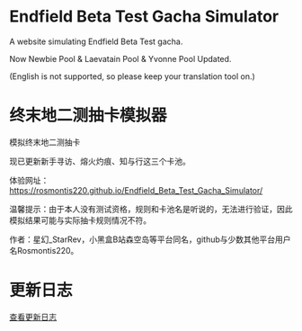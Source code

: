 # Endfield Beta Test Gacha Simulator
A website simulating Endfield Beta Test gacha.

Now Newbie Pool & Laevatain Pool & Yvonne Pool Updated.

(English is not supported, so please keep your translation tool on.)

# 终末地二测抽卡模拟器
模拟终末地二测抽卡

现已更新新手寻访、熔火灼痕、知与行这三个卡池。

体验网址：https://rosmontis220.github.io/Endfield_Beta_Test_Gacha_Simulator/

温馨提示：由于本人没有测试资格，规则和卡池名是听说的，无法进行验证，因此模拟结果可能与实际抽卡规则情况不符。

作者：星幻_StarRev，小黑盒B站森空岛等平台同名，github与少数其他平台用户名Rosmontis220。

# 更新日志

[查看更新日志](update.md)
